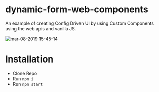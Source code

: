 # dynamic-form-web-components
An example of creating Config Driven UI by using Custom Components using the web apis and vanilla JS. 

![mar-08-2019 15-45-14](https://user-images.githubusercontent.com/4329912/54022768-4aba7680-41b9-11e9-953a-bcba340ca7c6.gif)

# Installation
- Clone Repo
- Run `npm i`
- Run `npm start`

